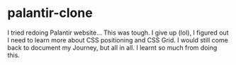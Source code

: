 # palantir-clone
I tried redoing Palantir website... This was tough. I give up (lol), I figured out I need to learn more about CSS positioning and CSS Grid. 
I would still come back to document my Journey, but all in all. I learnt so much from doing this.
